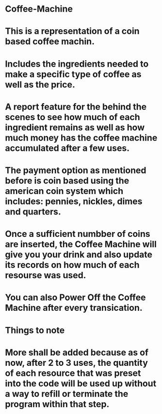 # Coffee-Machine
# This is a representation of a coin based coffee machin.
# Includes the ingredients needed to make a specific type of coffee as well as the price.
# A report feature for the behind the scenes to see how much of each ingredient remains as well as how much money has the coffee machine accumulated after a few uses. 
# The payment option as mentioned before is coin based using the american coin system which includes: pennies, nickles, dimes and quarters.
# Once a sufficient numbber of coins are inserted, the Coffee Machine will give you your drink and also update its records on how much of each resourse was used. 
# You can also Power Off the Coffee Machine after every transication.

# Things to note
# More shall be added because as of now, after 2 to 3 uses, the quantity of each resource that was preset into the code will be used up without a way to refill or terminate the program within that step.
